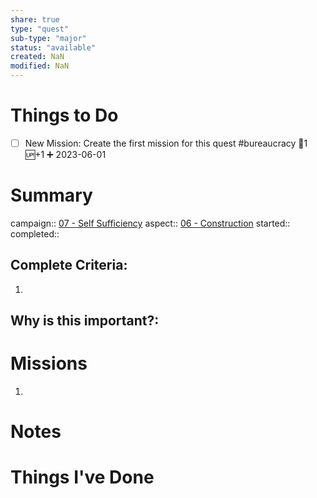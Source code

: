 ```yaml
---
share: true
type: "quest"
sub-type: "major"
status: "available"
created: NaN 
modified: NaN
---
```

 
 
# Things to Do
- [ ] New Mission: Create the first mission for this quest #bureaucracy 🥄1 🆙+1 ➕ 2023-06-01 
# Summary
campaign:: [07 - Self Sufficiency](07%20-%20Self%20Sufficiency.md)
aspect:: [06 - Construction](06%20-%20Construction.md)
started:: 
completed::
## Complete Criteria:
1. 

## Why is this important?:

# Missions
1.

# Notes

# Things I've Done